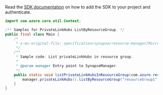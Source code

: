 Read the [SDK documentation](https://github.com/Azure/azure-sdk-for-java/blob/azure-resourcemanager-synapse_1.0.0-beta.4/sdk/synapse/azure-resourcemanager-synapse/README.md) on how to add the SDK to your project and authenticate.

```java
import com.azure.core.util.Context;

/** Samples for PrivateLinkHubs ListByResourceGroup. */
public final class Main {
    /*
     * x-ms-original-file: specification/synapse/resource-manager/Microsoft.Synapse/stable/2021-06-01/examples/ListPrivateLinkHubsInResourceGroup.json
     */
    /**
     * Sample code: List privateLinkHubs in resource group.
     *
     * @param manager Entry point to SynapseManager.
     */
    public static void listPrivateLinkHubsInResourceGroup(com.azure.resourcemanager.synapse.SynapseManager manager) {
        manager.privateLinkHubs().listByResourceGroup("resourceGroup1", Context.NONE);
    }
}
```
